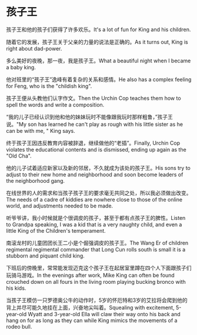 # 孩子王

<p><span class="chinese">孩子王和他的孩子们获得了许多欢乐。</span><span class="english">It's a lot of fun for King and his children.</span></p>

<p><span class="chinese">随着它的发展，孩子王关于父亲的力量的说法是正确的。</span><span class="english">As it turns out, King is right about dad-power.</span></p>

<p><span class="chinese">多么美好的夜晚，那一夜，我是孩子王。</span><span class="english">What a beautiful night when I became a baby king.</span></p>

<p><span class="chinese">他对班里的“孩子王”逸峰有着复杂的关系和感情。</span><span class="english">He also has a complex feeling for Feng, who is the "childish king".</span></p>

<p><span class="chinese">孩子王便从头教他们认字作文。</span><span class="english">Then the Urchin Cop teaches them how to spell the words and write a composition.</span></p>

<p><span class="chinese">“我的儿子已经认识到他和他的妹妹玩时不能像跟我玩时那样粗鲁，”孩子王说。</span><span class="english">"My son has learned he can't play as rough with his little sister as he can be with me, " King says.</span></p>

<p><span class="chinese">终于孩子王因违反教育内容被辞退，继续做他的“老插”。</span><span class="english">Finally, Urchin Cop violates the educational contents and is dismissed, ending up again as the "Old Cha".</span></p>

<p><span class="chinese">他的儿子试着适应新家以及新的邻居，不久就成为该处的孩子王。</span><span class="english">His sons try to adjust to their new home and neighborhood and soon become leaders of the neighborhood gang.</span></p>

<p><span class="chinese">在线世界的人的需求和当孩子孩子王的要求毫无共同之处，所以我必须做出改变。</span><span class="english">The needs of a cadre of kiddies are nowhere close to those of the online world, and adjustments needed to be made.</span></p>

<p><span class="chinese">听爷爷讲，我小时候就是个很调皮的孩子，甚至于都有点孩子王的脾性。</span><span class="english">Listen to Grandpa speaking, I was a kid that is a very naughty child, and even a little King of the Children's temperament.</span></p>

<p><span class="chinese">南滚龙村的儿童团团长王二小是个倔强调皮的孩子王。</span><span class="english">The Wang Er of children regimental regimental commander that Long Cun rolls south is small it is a stubborn and piquant child king.</span></p>

<p><span class="chinese">下班后的傍晚里，常常能发现迈克这个孩子王在起居室里蹲在四个人下面跟孩子们玩骑马游戏。</span><span class="english">In the evenings after work, Mike King can often be found crouched down on all fours in the living room playing bucking bronco with his kids.</span></p>

<p><span class="chinese">当孩子王模仿一只罗德奥公牛的动作时，5岁的怀厄特和3岁的艾拉将会爬到他的背上并尽可能久地挂在上面，兴奋地尖叫着。</span><span class="english">Squealing with excitement, 5-year-old Wyatt and 3-year-old Ella will claw their way onto his back and hang on for as long as they can while King mimics the movements of a rodeo bull.</span></p>

